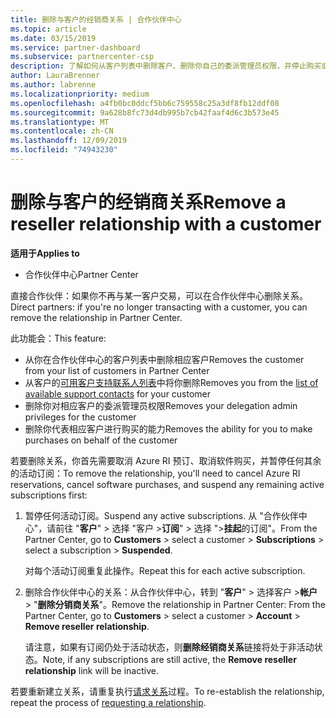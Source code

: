 ```yaml
---
title: 删除与客户的经销商关系 | 合作伙伴中心
ms.topic: article
ms.date: 03/15/2019
ms.service: partner-dashboard
ms.subservice: partnercenter-csp
description: 了解如何从客户列表中删除客户、删除你自己的委派管理员权限，并停止购买或提供支持。
author: LauraBrenner
ms.author: labrenne
ms.localizationpriority: medium
ms.openlocfilehash: a4fb0bc0ddcf5bb6c759558c25a3df8fb12ddf08
ms.sourcegitcommit: 9a628b8fc73d4db995b7cb42faaf4d6c3b573e45
ms.translationtype: MT
ms.contentlocale: zh-CN
ms.lasthandoff: 12/09/2019
ms.locfileid: "74943230"
---
```

# <a name="remove-a-reseller-relationship-with-a-customer"></a><span data-ttu-id="5037f-103">删除与客户的经销商关系</span><span class="sxs-lookup"><span data-stu-id="5037f-103">Remove a reseller relationship with a customer</span></span>

<span data-ttu-id="5037f-104">**适用于**</span><span class="sxs-lookup"><span data-stu-id="5037f-104">**Applies to**</span></span>

-   <span data-ttu-id="5037f-105">合作伙伴中心</span><span class="sxs-lookup"><span data-stu-id="5037f-105">Partner Center</span></span>

<span data-ttu-id="5037f-106">直接合作伙伴：如果你不再与某一客户交易，可以在合作伙伴中心删除关系。</span><span class="sxs-lookup"><span data-stu-id="5037f-106">Direct partners: if you're no longer transacting with a customer, you can remove the relationship in Partner Center.</span></span> 

<span data-ttu-id="5037f-107">此功能会：</span><span class="sxs-lookup"><span data-stu-id="5037f-107">This feature:</span></span>
*  <span data-ttu-id="5037f-108">从你在合作伙伴中心的客户列表中删除相应客户</span><span class="sxs-lookup"><span data-stu-id="5037f-108">Removes the customer from your list of customers in Partner Center</span></span>
*  <span data-ttu-id="5037f-109">从客户的[可用客户支持联系人列表](assign-support-contacts.md)中将你删除</span><span class="sxs-lookup"><span data-stu-id="5037f-109">Removes you from the [list of available support contacts](assign-support-contacts.md) for your customer</span></span>
*  <span data-ttu-id="5037f-110">删除你对相应客户的委派管理员权限</span><span class="sxs-lookup"><span data-stu-id="5037f-110">Removes your delegation admin privileges for the customer</span></span>
*  <span data-ttu-id="5037f-111">删除你代表相应客户进行购买的能力</span><span class="sxs-lookup"><span data-stu-id="5037f-111">Removes the ability for you to make purchases on behalf of the customer</span></span>

<span data-ttu-id="5037f-112">若要删除关系，你首先需要取消 Azure RI 预订、取消软件购买，并暂停任何其余的活动订阅：</span><span class="sxs-lookup"><span data-stu-id="5037f-112">To remove the relationship, you'll need to cancel Azure RI reservations, cancel software purchases, and suspend any remaining active subscriptions first:</span></span>
1. <span data-ttu-id="5037f-113">暂停任何活动订阅。</span><span class="sxs-lookup"><span data-stu-id="5037f-113">Suspend any active subscriptions.</span></span> <span data-ttu-id="5037f-114">从 "合作伙伴中心"，请前往 "**客户**" > 选择 "客户 >**订阅**" > 选择 ">**挂起**的订阅"。</span><span class="sxs-lookup"><span data-stu-id="5037f-114">From the Partner Center, go to **Customers** > select a customer > **Subscriptions** > select a subscription > **Suspended**.</span></span> 

   <span data-ttu-id="5037f-115">对每个活动订阅重复此操作。</span><span class="sxs-lookup"><span data-stu-id="5037f-115">Repeat this for each active subscription.</span></span>

2. <span data-ttu-id="5037f-116">删除合作伙伴中心的关系：从合作伙伴中心，转到 "**客户**" > 选择客户 >**帐户** > "**删除分销商关系**"。</span><span class="sxs-lookup"><span data-stu-id="5037f-116">Remove the relationship in Partner Center: From the Partner Center, go to **Customers** > select a customer > **Account** > **Remove reseller relationship**.</span></span>

   <span data-ttu-id="5037f-117">请注意，如果有订阅仍处于活动状态，则**删除经销商关系**链接将处于非活动状态。</span><span class="sxs-lookup"><span data-stu-id="5037f-117">Note, if any subscriptions are still active, the **Remove reseller relationship** link will be inactive.</span></span> 

<span data-ttu-id="5037f-118">若要重新建立关系，请重复执行[请求关系](request-a-relationship-with-a-customer.md)过程。</span><span class="sxs-lookup"><span data-stu-id="5037f-118">To re-establish the relationship, repeat the process of [requesting a relationship](request-a-relationship-with-a-customer.md).</span></span>
